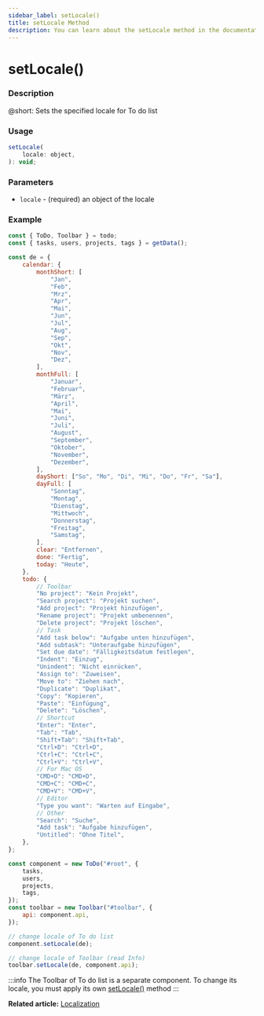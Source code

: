 ```yaml
---
sidebar_label: setLocale()
title: setLocale Method
description: You can learn about the setLocale method in the documentation of the DHTMLX JavaScript To Do List library. Browse developer guides and API reference, try out code examples and live demos, and download a free 30-day evaluation version of DHTMLX To Do List.
---
```


# setLocale()

### Description

@short: Sets the specified locale for To do list

### Usage

~~~js
setLocale(
    locale: object,
): void;
~~~

### Parameters
 
- `locale` - (required) an object of the locale

### Example

~~~js {97-98}
const { ToDo, Toolbar } = todo;
const { tasks, users, projects, tags } = getData();

const de = {
	calendar: {
		monthShort: [
			"Jan",
			"Feb",
			"Mrz",
			"Apr",
			"Mai",
			"Jun",
			"Jul",
			"Aug",
			"Sep",
			"Okt",
			"Nov",
			"Dez",
		],
		monthFull: [
			"Januar",
			"Februar",
			"März",
			"April",
			"Mai",
			"Juni",
			"Juli",
			"August",
			"September",
			"Oktober",
			"November",
			"Dezember",
		],
		dayShort: ["So", "Mo", "Di", "Mi", "Do", "Fr", "Sa"],
		dayFull: [
			"Sonntag",
			"Montag",
			"Dienstag",
			"Mittwoch",
			"Donnerstag",
			"Freitag",
			"Samstag",
		],
		clear: "Entfernen",
		done: "Fertig",
		today: "Heute",
	},
	todo: {
		// Toolbar
		"No project": "Kein Projekt",
		"Search project": "Projekt suchen",
		"Add project": "Projekt hinzufügen",
		"Rename project": "Projekt umbenennen",
		"Delete project": "Projekt löschen",
		// Task
		"Add task below": "Aufgabe unten hinzufügen",
		"Add subtask": "Unteraufgabe hinzufügen",
		"Set due date": "Fälligkeitsdatum festlegen",
		"Indent": "Einzug",
		"Unindent": "Nicht einrücken",
		"Assign to": "Zuweisen",
		"Move to": "Ziehen nach",
		"Duplicate": "Duplikat",
		"Copy": "Kopieren",
		"Paste": "Einfügung",
		"Delete": "Löschen",
		// Shortcut
		"Enter": "Enter",
		"Tab": "Tab",
		"Shift+Tab": "Shift+Tab",
		"Ctrl+D": "Ctrl+D",
		"Ctrl+C": "Ctrl+C",
		"Ctrl+V": "Ctrl+V",
		// For Mac OS
		"CMD+D": "CMD+D",
		"CMD+C": "CMD+C",
		"CMD+V": "CMD+V",
		// Editor
		"Type you want": "Warten auf Eingabe",
		// Other
		"Search": "Suche",
		"Add task": "Aufgabe hinzufügen",
		"Untitled": "Ohne Titel",
	},
};

const component = new ToDo("#root", {
    tasks,
    users,
    projects,
    tags,
});
const toolbar = new Toolbar("#toolbar", {
    api: component.api,
});

// change locale of To do list
component.setLocale(de);

// change locale of Toolbar (read Info)
toolbar.setLocale(de, component.api);
~~~

:::info
The Toolbar of To do list is a separate component. To change its locale, you must apply its own [setLocale()](api/toolbar_api/methods/setlocale_method.md) method
:::

**Related article:** [Localization](guides/localization.md)